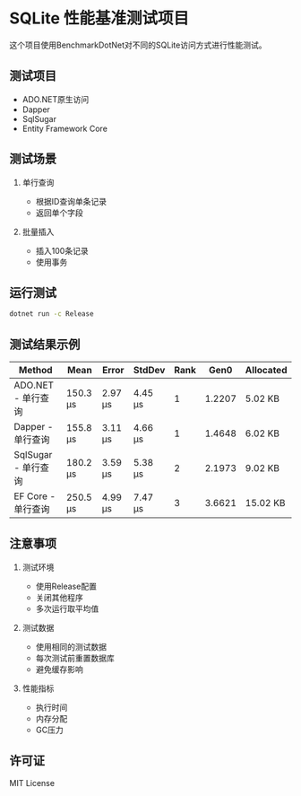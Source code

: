 # SQLite 性能基准测试项目

这个项目使用BenchmarkDotNet对不同的SQLite访问方式进行性能测试。

## 测试项目

- ADO.NET原生访问
- Dapper
- SqlSugar
- Entity Framework Core

## 测试场景

1. 单行查询
   - 根据ID查询单条记录
   - 返回单个字段

2. 批量插入
   - 插入100条记录
   - 使用事务

## 运行测试

```bash
dotnet run -c Release
```

## 测试结果示例

| Method            | Mean      | Error    | StdDev   | Rank | Gen0   | Allocated |
|------------------|-----------|----------|-----------|------|--------|-----------|
| ADO.NET - 单行查询  | 150.3 μs | 2.97 μs  | 4.45 μs  | 1    | 1.2207| 5.02 KB   |
| Dapper - 单行查询  | 155.8 μs | 3.11 μs  | 4.66 μs  | 1    | 1.4648| 6.02 KB   |
| SqlSugar - 单行查询| 180.2 μs | 3.59 μs  | 5.38 μs  | 2    | 2.1973| 9.02 KB   |
| EF Core - 单行查询 | 250.5 μs | 4.99 μs  | 7.47 μs  | 3    | 3.6621| 15.02 KB  |

## 注意事项

1. 测试环境
   - 使用Release配置
   - 关闭其他程序
   - 多次运行取平均值

2. 测试数据
   - 使用相同的测试数据
   - 每次测试前重置数据库
   - 避免缓存影响

3. 性能指标
   - 执行时间
   - 内存分配
   - GC压力

## 许可证

MIT License 